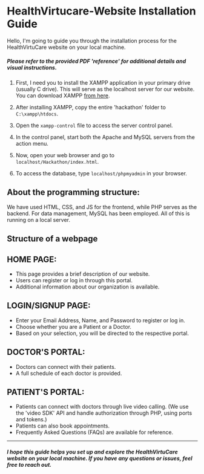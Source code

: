 # HealthVirtucare-Website Installation Guide

Hello, I'm going to guide you through the installation process for the HealthVirtuCare website on your local machine.

<h5><i>Please refer to the provided PDF 'reference' for additional details and visual instructions.</i></h5>

1. First, I need you to install the XAMPP application in your primary drive (usually C drive). This will serve as the localhost server for our website. You can download XAMPP [from here](https://www.apachefriends.org/).

2. After installing XAMPP, copy the entire 'hackathon' folder to `C:\xampp\htdocs`.

3. Open the `xampp-control` file to access the server control panel.

4. In the control panel, start both the Apache and MySQL servers from the action menu.

5. Now, open your web browser and go to `localhost/Hackathon/index.html`.

6. To access the database, type `localhost/phpmyadmin` in your browser.

## About the programming structure:
We have used HTML, CSS, and JS for the frontend, while PHP serves as the backend. For data management, MySQL has been employed. All of this is running on a local server.

<h2>Structure of a webpage</h2>

## HOME PAGE:
- This page provides a brief description of our website.
- Users can register or log in through this portal.
- Additional information about our organization is available.

## LOGIN/SIGNUP PAGE:
- Enter your Email Address, Name, and Password to register or log in.
- Choose whether you are a Patient or a Doctor.
- Based on your selection, you will be directed to the respective portal.

## DOCTOR'S PORTAL:
- Doctors can connect with their patients.
- A full schedule of each doctor is provided.

## PATIENT'S PORTAL:
- Patients can connect with doctors through live video calling.
  (We use the 'video SDK' API and handle authorization through PHP, using ports and tokens.)
- Patients can also book appointments.
- Frequently Asked Questions (FAQs) are available for reference.
<hr>
<h5><i>I hope this guide helps you set up and explore the HealthVirtuCare website on your local machine. If you have any questions or issues, feel free to reach out.</i></h5>
